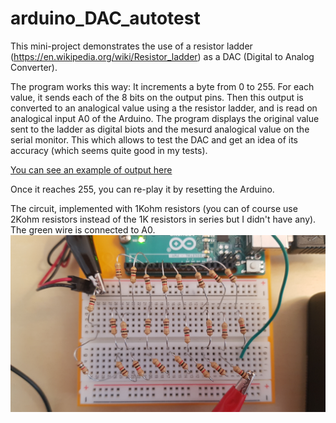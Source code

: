 # arduino_DAC_autotest

This mini-project demonstrates the use of a resistor ladder (https://en.wikipedia.org/wiki/Resistor_ladder) as a DAC (Digital to Analog Converter).

The program works this way: It increments a byte from 0 to 255. For each value, it sends each of the 8 bits on the output pins. Then this output is converted to an analogical value using a the resistor ladder, and is read on analogical input A0 of the Arduino. The program displays the original value sent to the ladder as digital biots and the mesurd analogical value on the serial monitor. This which allows to test the DAC and get an idea of its accuracy (which seems quite good in my tests).

[You can see an example of output here](example_of_output.txt)

Once it reaches 255, you can re-play it by resetting the Arduino.

The circuit, implemented with 1Kohm resistors (you can of course use 2Kohm resistors instead of the 1K resistors in series but I didn't have any). The green wire is connected to A0.
![Circuit](/images/circuit.jpg?raw=true)
